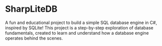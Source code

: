 # SharpLiteDB

A fun and educational project to build a simple SQL database engine in C#, inspired by SQLite! This project is a step-by-step exploration of database fundamentals, created to learn and understand how a database engine operates behind the scenes.